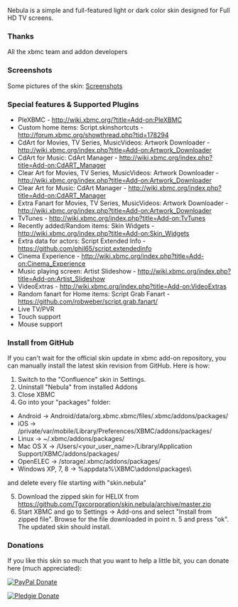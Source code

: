 Nebula is a simple and full-featured light or dark color skin designed for Full HD TV screens.


### Thanks
All the xbmc team and addon developers



### Screenshots
Some pictures of the skin: [Screenshots](http://forum.xbmc.org/showthread.php?tid=202711)



### Special features & Supported Plugins

* PleXBMC - http://wiki.xbmc.org/?title=Add-on:PleXBMC
* Custom home items: Script.skinshortcuts - http://forum.xbmc.org/showthread.php?tid=178294
* CdArt for Movies, TV Series, MusicVideos: Artwork Downloader - http://wiki.xbmc.org/index.php?title=Add-on:Artwork_Downloader
* CdArt for Music: CdArt Manager - http://wiki.xbmc.org/index.php?title=Add-on:CdART_Manager
* Clear Art for Movies, TV Series, MusicVideos: Artwork Downloader - http://wiki.xbmc.org/index.php?title=Add-on:Artwork_Downloader
* Clear Art for Music: CdArt Manager - http://wiki.xbmc.org/index.php?title=Add-on:CdART_Manager
* Extra Fanart for Movies, TV Series, MusicVideos: Artwork Downloader - http://wiki.xbmc.org/index.php?title=Add-on:Artwork_Downloader
* TvTunes - http://wiki.xbmc.org/index.php?title=Add-on:TvTunes
* Recently added/Random items: Skin Widgets - http://wiki.xbmc.org/index.php?title=Add-on:Skin_Widgets
* Extra data for actors: Script Extended Info - https://github.com/phil65/script.extendedinfo
* Cinema Experience - http://wiki.xbmc.org/index.php?title=Add-on:Cinema_Experience
* Music playing screen: Artist Slideshow - http://wiki.xbmc.org/index.php?title=Add-on:Artist_Slideshow
* VideoExtras - http://wiki.xbmc.org/index.php?title=Add-on:VideoExtras
* Random fanart for Home items: Script Grab Fanart - https://github.com/robweber/script.grab.fanart/
* Live TV/PVR
* Touch support
* Mouse support



### Install from GitHub
If you can't wait for the official skin update in xbmc add-on repository, you can manually install the latest skin revision from GitHub. Here is how:

1. Switch to the "Confluence" skin in Settings.
2. Uninstall "Nebula" from installed Addons
3. Close XBMC
4. Go into your "packages" folder:

* Android -> Android/data/org.xbmc.xbmc/files/.xbmc/addons/packages/
* iOS -> /private/var/mobile/Library/Preferences/XBMC/addons/packages/
* Linux -> ~/.xbmc/addons/packages/
* Mac OS X -> /Users/<your_user_name>/Library/Application Support/XBMC/addons/packages/
* OpenELEC -> /storage/.xbmc/addons/packages/
* Windows XP, 7, 8 -> %appdata%\XBMC\addons\packages\

and delete every file starting with "skin.nebula"

5. Download the zipped skin for HELIX from https://github.com/Tgxcorporation/skin.nebula/archive/master.zip
6. Start XBMC and go to Settings -> Add-ons and select "Install from zipped file". Browse for the file downloaded in point n. 5 and press "ok". The updated skin should install.



### Donations
If you like this skin so much that you want to help a little bit, you can donate here (much appreciated):

[![PayPal Donate](https://www.paypal.com/en_US/i/btn/x-click-but04.gif)](https://www.paypal.com/cgi-bin/webscr?cmd=_donations&business=BQTJSRCZ8GWHY&lc=US&item_name=Skins%20by%20Tgx%20for%20Kodi%20Entertainment%20Center&item_number=Kodi&currency_code=USD&bn=PP%2dDonationsBF%3abtn_donate_SM%2egif%3aNonHosted)

[![Pledgie Donate](https://pledgie.com/campaigns/25218.png?skin_name=chrome)](https://pledgie.com/campaigns/25218)